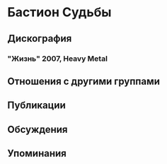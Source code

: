 # Бастион Судьбы



## Дискография

### "Жизнь" 2007, Heavy Metal




## Отношения с другими группами


## Публикации


## Обсуждения


## Упоминания

